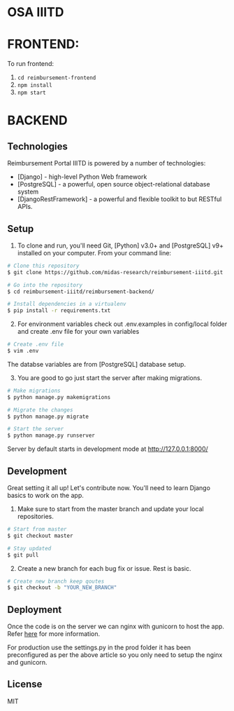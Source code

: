 # OSA IIITD

# FRONTEND:
To run frontend:
1. ```cd reimbursement-frontend```
2. ```npm install```
3. ```npm start```


# BACKEND
## Technologies

Reimbursement Portal IIITD is powered by a number of technologies:

- [Django] - high-level Python Web framework
- [PostgreSQL] - a powerful, open source object-relational database system
- [DjangoRestFramework] - a powerful and flexible toolkit to but RESTful APIs.
## Setup

1. To clone and run, you'll need Git, [Python] v3.0+ and [PostgreSQL] v9+ installed on your computer. From your command line:

```bash
# Clone this repository
$ git clone https://github.com/midas-research/reimbursement-iiitd.git

# Go into the repository
$ cd reimbursement-iiitd/reimbursement-backend/

# Install dependencies in a virtualenv
$ pip install -r requirements.txt
```

2. For environment variables check out .env.examples in config/local folder and create .env file for your own variables

```bash
# Create .env file
$ vim .env
```

The databse variables are from [PostgreSQL] database setup.


3. You are good to go just start the server after making migrations.

```bash
# Make migrations
$ python manage.py makemigrations

# Migrate the changes
$ python manage.py migrate

# Start the server
$ python manage.py runserver
```

Server by default starts in development mode at http://127.0.0.1:8000/

## Development

Great setting it all up! Let's contribute now. You'll need to learn Django basics to work on the app.

1. Make sure to start from the master branch and update your local repositories.

```bash
# Start from master
$ git checkout master

# Stay updated
$ git pull
```

2. Create a new branch for each bug fix or issue. Rest is basic.

```bash
# Create new branch keep qoutes
$ git checkout -b "YOUR_NEW_BRANCH"
```

## Deployment

Once the code is on the server we can nginx with gunicorn to host the app. Refer [here](https://www.digitalocean.com/community/tutorials/how-to-set-up-django-with-postgres-nginx-and-gunicorn-on-ubuntu-18-04) for more information.

For production use the settings.py in the prod folder it has been preconfigured as per the above article so you only need to setup the nginx and gunicorn.

## License

MIT